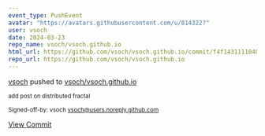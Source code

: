 ```yaml
---
event_type: PushEvent
avatar: "https://avatars.githubusercontent.com/u/814322?"
user: vsoch
date: 2024-03-23
repo_name: vsoch/vsoch.github.io
html_url: https://github.com/vsoch/vsoch.github.io/commit/f4f14311118480bec472e7324d395ea543488e4e
repo_url: https://github.com/vsoch/vsoch.github.io
---
```


<a href='https://github.com/vsoch' target='_blank'>vsoch</a> pushed to <a href='https://github.com/vsoch/vsoch.github.io' target='_blank'>vsoch/vsoch.github.io</a>

<small>add post on distributed fractal

Signed-off-by: vsoch <vsoch@users.noreply.github.com></small>

<a href='https://github.com/vsoch/vsoch.github.io/commit/f4f14311118480bec472e7324d395ea543488e4e' target='_blank'>View Commit</a>